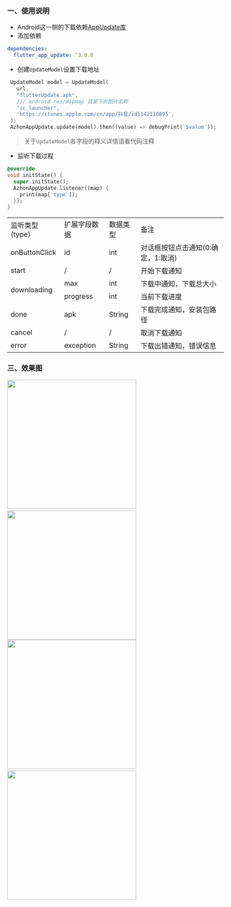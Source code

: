 ### 一、使用说明
- Android这一侧的下载依赖[AppUpdate库](https://github.com/azhon/AppUpdate)
- 添加依赖
```yaml
dependencies:
  flutter_app_update: ^3.0.0
```

- 创建`UpdateModel`设置下载地址

```dart
 UpdateModel model = UpdateModel(
   url,
   "flutterUpdate.apk",
   /// android res/mipmap 目录下的图片名称
   "ic_launcher",
   'https://itunes.apple.com/cn/app/抖音/id1142110895',
 );
 AzhonAppUpdate.update(model).then((value) => debugPrint('$value'));
```
> 关于`UpdateModel`各字段的释义详情请看代码注释
- 监听下载过程

```dart
@override
void initState() {
  super.initState();
  AzhonAppUpdate.listener((map) {
    print(map['type']);
  });
}
```
<table>
	<tr>
	    <td>监听类型(type)</td>
	    <td>扩展字段数据</td>
	    <td>数据类型</td>
	    <td>备注</td>
	</tr >
	<tr>
	    <td>onButtonClick</td>
	    <td>id</td>
	    <td>int</td>
	    <td>对话框按钮点击通知(0:确定，1:取消)</td>
	</tr>
	<tr>
	    <td>start</td>
	    <td>/</td>
	    <td>/</td>
	    <td>开始下载通知</td>
	</tr>
	<tr>
	    <td rowspan="2">downloading</td>
	    <td>max</td>
	    <td>int</td>
	    <td>下载中通知，下载总大小</td>
	</tr>
	<tr>
	    <td>progress</td>
	    <td>int</td>
	    <td>当前下载进度</td>
	</tr>
	<tr>
	    <td>done</td>
	    <td>apk</td>
	    <td>String</td>
	    <td>下载完成通知，安装包路径</td>
	</tr>
	<tr>
	    <td>cancel</td>
	    <td>/</td>
	    <td>/</td>
	    <td>取消下载通知</td>
	</tr>
	<tr>
	    <td>error</td>
	    <td>exception</td>
	    <td>String</td>
	    <td>下载出错通知，错误信息</td>
	</tr>
</table>


### 三、效果图

<img src="https://raw.githubusercontent.com/azhon/FlutterAppUpdate/main/example/img/img1.png" width="300">　<img src="https://raw.githubusercontent.com/azhon/FlutterAppUpdate/main/example/img/img2.png" width="300">
<img src="https://raw.githubusercontent.com/azhon/FlutterAppUpdate/main/example/img/img3.png" width="300">　<img src="https://raw.githubusercontent.com/azhon/FlutterAppUpdate/main/example/img/img4.png" width="300">
